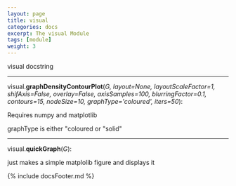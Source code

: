 ```yaml
---
layout: page
title: visual
categories: docs
excerpt: The visual Module
tags: [module]
weight: 3
---
```

<a name="visual"></a>
visual docstring




- - -

<a name="visual.graphDensityContourPlot"></a>visual.**graphDensityContourPlot**(_G, layout=None, layoutScaleFactor=1, shifAxis=False, overlay=False, axisSamples=100, blurringFactor=0.1, contours=15, nodeSize=10, graphType='coloured', iters=50_):

Requires numpy and matplotlib

graphType is either "coloured or "solid"


- - -

<a name="visual.quickGraph"></a>visual.**quickGraph**(_G_):

just makes a simple matplolib figure and displays it



{% include docsFooter.md %}